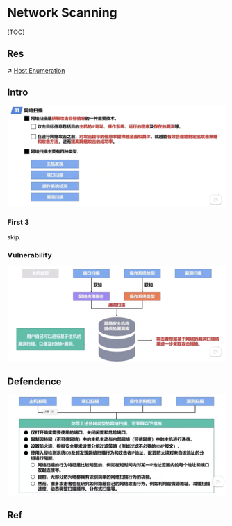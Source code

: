 # Network Scanning

[TOC]



## Res
↗ [Host Enumeration](../../🥇%20Best%20Practice/💉%20Pentesting/Recon/Active%20Recon/Host%20Enumeration.md)



## Intro
![](../../../../Assets/Pics/Screenshot%202023-04-01%20at%204.47.58%20PM.png)

### First 3
skip.


### Vulnerability
![](../../../../Assets/Pics/Screenshot%202023-04-01%20at%205.04.03%20PM.png)



## Defendence
![](../../../../Assets/Pics/Screenshot%202023-04-01%20at%205.04.16%20PM.png)



## Ref

